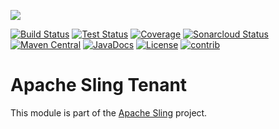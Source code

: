 [<img src="https://sling.apache.org/res/logos/sling.png"/>](https://sling.apache.org)

 [![Build Status](https://ci-builds.apache.org/job/Sling/job/modules/job/sling-org-apache-sling-tenant/job/master/badge/icon)](https://ci-builds.apache.org/job/Sling/job/modules/job/sling-org-apache-sling-tenant/job/master/) [![Test Status](https://img.shields.io/jenkins/tests.svg?jobUrl=https://ci-builds.apache.org/job/Sling/job/modules/job/sling-org-apache-sling-tenant/job/master/)](https://ci-builds.apache.org/job/Sling/job/modules/job/sling-org-apache-sling-tenant/job/master/test/?width=800&height=600) [![Coverage](https://sonarcloud.io/api/project_badges/measure?project=apache_sling-org-apache-sling-tenant&metric=coverage)](https://sonarcloud.io/dashboard?id=apache_sling-org-apache-sling-tenant) [![Sonarcloud Status](https://sonarcloud.io/api/project_badges/measure?project=apache_sling-org-apache-sling-tenant&metric=alert_status)](https://sonarcloud.io/dashboard?id=apache_sling-org-apache-sling-tenant) [![Maven Central](https://maven-badges.herokuapp.com/maven-central/org.apache.sling/org.apache.sling.tenant/badge.svg)](https://search.maven.org/#search%7Cga%7C1%7Cg%3A%22org.apache.sling%22%20a%3A%22org.apache.sling.tenant%22) [![JavaDocs](https://www.javadoc.io/badge/org.apache.sling/org.apache.sling.tenant.svg)](https://www.javadoc.io/doc/org.apache.sling/org.apache.sling.tenant) [![License](https://img.shields.io/badge/License-Apache%202.0-blue.svg)](https://www.apache.org/licenses/LICENSE-2.0)&#32;[![contrib](https://sling.apache.org/badges/status-contrib.svg)](https://github.com/apache/sling-aggregator/blob/master/docs/status/contrib.md)

# Apache Sling Tenant

This module is part of the [Apache Sling](https://sling.apache.org) project.
